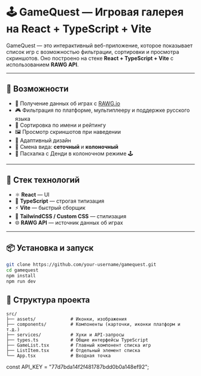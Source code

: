 # 🕹️ GameQuest — Игровая галерея на React + TypeScript + Vite

GameQuest — это интерактивный веб-приложение, которое показывает список игр с возможностью фильтрации, сортировки и просмотра скриншотов. Оно построено на стеке **React + TypeScript + Vite** с использованием **RAWG API**.

---

## 🚀 Возможности

- 📂 Получение данных об играх с [RAWG.io](https://rawg.io/apidocs)
- 🎮 Фильтрация по платформе, мультиплееру и поддержке русского языка
- 🌟 Сортировка по имени и рейтингу
- 🖼️ Просмотр скриншотов при наведении
- 📱 Адаптивный дизайн
- 🧱 Смена вида: **сеточный** и **колоночный**
- 🧃 Пасхалка с Денди в колоночном режиме 🕹️

---

## 🧪 Стек технологий

- ⚛️ **React** — UI
- 🧠 **TypeScript** — строгая типизация
- ⚡ **Vite** — быстрый сборщик
- 🧰 **TailwindCSS / Custom CSS** — стилизация
- 🌐 **RAWG API** — источник данных об играх

---

## 📦 Установка и запуск

```bash
git clone https://github.com/your-username/gamequest.git
cd gamequest
npm install
npm run dev
```

## 🧰 Структура проекта

```
src/
├── assets/             # Иконки, изображения
├── components/         # Компоненты (карточки, иконки платформ и т.д.)
├── services/           # Хуки и API-запросы
├── types.ts            # Общие интерфейсы TypeScript
├── GameList.tsx        # Главный компонент списка игр
├── ListItem.tsx        # Отдельный элемент списка
└── App.tsx             # Входная точка
```

const API_KEY = "77d7bda14f2f481787bdd0b0a148ef92";
